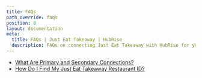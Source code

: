 ```yaml
---
title: FAQs
path_override: faqs
position: 8
layout: documentation
meta:
  title: FAQs | Just Eat Takeaway | HubRise
  description: FAQs on connecting Just Eat Takeaway with HubRise for your EPOS to work with other apps as a cohesive whole. Connect apps and synchronise your data.
---
```


- [What Are Primary and Secondary Connections?](/apps/just-eat-takeaway/faqs/primary-secondary-connections)
- [How Do I Find My Just Eat Takeaway Restaurant ID?](/apps/just-eat-takeaway/faqs/find-just-eat-takeaway-restaurant-id)

